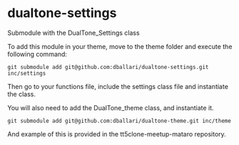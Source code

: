 # dualtone-settings
Submodule with the DualTone_Settings class

To add this module in your theme, move to the theme folder and execute the following command:

`git submodule add git@github.com:dballari/dualtone-settings.git inc/settings`

Then go to your functions file, include the settings class file and instantiate the class.

You will also need to add the DualTone_theme class, and instantiate it.

`git submodule add git@github.com:dballari/dualtone-theme.git inc/theme`

And example of this is provided in the tt5clone-meetup-mataro repository.